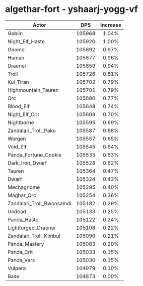 # algethar-fort - yshaarj-yogg-vf
| Actor | DPS | Increase |
|---|:---:|:---:|
|Goblin|105968|1.04%|
|Night_Elf_Haste|105920|1.00%|
|Gnome|105892|0.97%|
|Human|105877|0.96%|
|Draenei|105859|0.94%|
|Troll|105726|0.81%|
|Kul_Tiran|105702|0.79%|
|Highmountain_Tauren|105701|0.79%|
|Orc|105680|0.77%|
|Blood_Elf|105648|0.74%|
|Night_Elf_Crit|105609|0.70%|
|Nightborne|105595|0.69%|
|Zandalari_Troll_Paku|105587|0.68%|
|Worgen|105557|0.65%|
|Void_Elf|105545|0.64%|
|Panda_Fortune_Cookie|105535|0.63%|
|Dark_Iron_Dwarf|105528|0.62%|
|Tauren|105364|0.47%|
|Dwarf|105324|0.43%|
|Mechagnome|105295|0.40%|
|Maghar_Orc|105254|0.36%|
|Zandalari_Troll_Bwonsamdi|105182|0.29%|
|Undead|105133|0.25%|
|Panda_Haste|105122|0.24%|
|Lightforged_Draenei|105108|0.22%|
|Zandalari_Troll_Kimbul|105090|0.21%|
|Panda_Mastery|105083|0.20%|
|Panda_Crit|105033|0.15%|
|Panda_Vers|105030|0.15%|
|Vulpera|104979|0.10%|
|Base|104873|0.00%|

